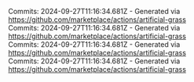 Commits: 2024-09-27T11:16:34.681Z - Generated via https://github.com/marketplace/actions/artificial-grass
<br>
Commits: 2024-09-27T11:16:34.681Z - Generated via https://github.com/marketplace/actions/artificial-grass
<br>
Commits: 2024-09-27T11:16:34.681Z - Generated via https://github.com/marketplace/actions/artificial-grass
<br>
Commits: 2024-09-27T11:16:34.681Z - Generated via https://github.com/marketplace/actions/artificial-grass
<br>
